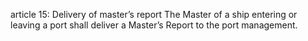 article 15: Delivery of master’s report 
The Master of a ship entering or leaving a port shall deliver a Master’s Report to the port management. 
<ul>
</ul>